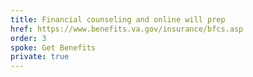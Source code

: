 ```yaml
---
title: Financial counseling and online will prep
href: https://www.benefits.va.gov/insurance/bfcs.asp
order: 3
spoke: Get Benefits
private: true
---
```

